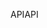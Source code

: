<span data-ttu-id="1c3e9-101">API</span><span class="sxs-lookup"><span data-stu-id="1c3e9-101">API</span></span>